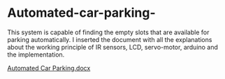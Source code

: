 # Automated-car-parking-
This system is capable of finding the empty slots that are available for parking automatically. I inserted the document with all the explanations about the working principle of IR sensors, LCD, servo-motor, arduino and the implementation. 

[Automated Car Parking.docx](https://github.com/IoanaBaciu/Automated-car-parking-/files/12029065/Automated.Car.Parking.docx)


